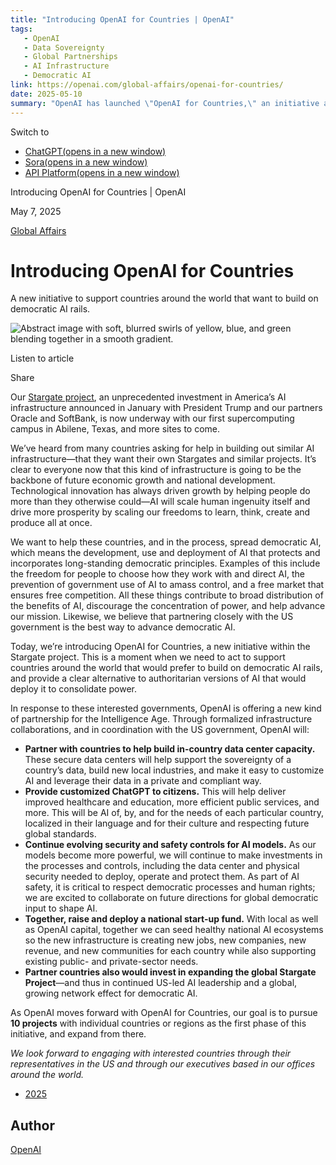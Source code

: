 ```yaml
---
title: "Introducing OpenAI for Countries | OpenAI"
tags:
   - OpenAI
   - Data Sovereignty
   - Global Partnerships
   - AI Infrastructure
   - Democratic AI
link: https://openai.com/global-affairs/openai-for-countries/
date: 2025-05-10
summary: "OpenAI has launched \"OpenAI for Countries,\" an initiative aiming to build democratic AI infrastructure globally, inspired by its Stargate project in the US. This approach includes developing in-country data centers to ensure data sovereignty, offering tailored ChatGPT solutions for local needs, enhancing AI security and safety controls, and creating national start-up funds to stimulate local economies. The initiative emphasizes preventing the concentration of power in AI deployment, fostering free markets, and aligning with democratic values. OpenAI aims to establish partnerships with at least ten countries in the initial phase."
---
```


Switch to

- [ChatGPT(opens in a new window)](https://chatgpt.com/)
- [Sora(opens in a new window)](https://sora.com/)
- [API Platform(opens in a new window)](https://platform.openai.com/)

Introducing OpenAI for Countries \| OpenAI

May 7, 2025

[Global Affairs](https://openai.com/news/global-affairs/)

# Introducing OpenAI for Countries

A new initiative to support countries around the world that want to build on democratic AI rails.

![Abstract image with soft, blurred swirls of yellow, blue, and green blending together in a smooth gradient.](https://images.ctfassets.net/kftzwdyauwt9/5z0zAxAMNScArCFvyqt9MX/3317ea1942dc5c1abd07666172dd73b2/oai_GA_Stories_16.9.png?w=3840&q=90&fm=webp)

Listen to article

Share

Our [Stargate project](https://openai.com/index/announcing-the-stargate-project/), an unprecedented investment in America’s AI infrastructure announced in January with President Trump and our partners Oracle and SoftBank, is now underway with our first supercomputing campus in Abilene, Texas, and more sites to come.

We’ve heard from many countries asking for help in building out similar AI infrastructure—that they want their own Stargates and similar projects. It’s clear to everyone now that this kind of infrastructure is going to be the backbone of future economic growth and national development. Technological innovation has always driven growth by helping people do more than they otherwise could—AI will scale human ingenuity itself and drive more prosperity by scaling our freedoms to learn, think, create and produce all at once.

We want to help these countries, and in the process, spread democratic AI, which means the development, use and deployment of AI that protects and incorporates long-standing democratic principles. Examples of this include the freedom for people to choose how they work with and direct AI, the prevention of government use of AI to amass control, and a free market that ensures free competition. All these things contribute to broad distribution of the benefits of AI, discourage the concentration of power, and help advance our mission. Likewise, we believe that partnering closely with the US government is the best way to advance democratic AI.

Today, we’re introducing OpenAI for Countries, a new initiative within the Stargate project. This is a moment when we need to act to support countries around the world that would prefer to build on democratic AI rails, and provide a clear alternative to authoritarian versions of AI that would deploy it to consolidate power.

In response to these interested governments, OpenAI is offering a new kind of partnership for the Intelligence Age. Through formalized infrastructure collaborations, and in coordination with the US government, OpenAI will:

- **Partner with countries to help build in-country data center capacity.** These secure data centers will help support the sovereignty of a country’s data, build new local industries, and make it easy to customize AI and leverage their data in a private and compliant way.
- **Provide customized ChatGPT to citizens.** This will help deliver improved healthcare and education, more efficient public services, and more. This will be AI of, by, and for the needs of each particular country, localized in their language and for their culture and respecting future global standards.
- **Continue evolving security and safety controls for AI models.** As our models become more powerful, we will continue to make investments in the processes and controls, including the data center and physical security needed to deploy, operate and protect them. As part of AI safety, it is critical to respect democratic processes and human rights; we are excited to collaborate on future directions for global democratic input to shape AI.
- **Together, raise and deploy a national start-up fund.** With local as well as OpenAI capital, together we can seed healthy national AI ecosystems so the new infrastructure is creating new jobs, new companies, new revenue, and new communities for each country while also supporting existing public- and private-sector needs.
- **Partner countries also would invest in expanding the global Stargate Project**—and thus in continued US-led AI leadership and a global, growing network effect for democratic AI.

As OpenAI moves forward with OpenAI for Countries, our goal is to pursue **10 projects** with individual countries or regions as the first phase of this initiative, and expand from there.

_We look forward to engaging with interested countries through their representatives in the US and through our executives based in our offices around the world._

- [2025](https://openai.com/news/?tags=2025)

## Author

[OpenAI](https://openai.com/news/?author=openai#results)
